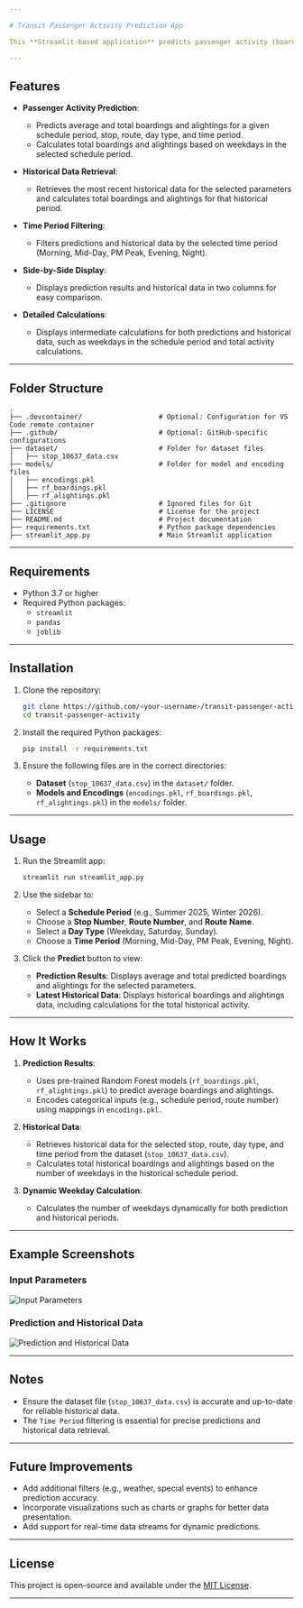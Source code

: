 ```yaml
---

# Transit Passenger Activity Prediction App

This **Streamlit-based application** predicts passenger activity (boardings and alightings) for public transit systems based on user-selected parameters such as schedule period, stop number, route number, route name, day type, and time period. Additionally, the app provides historical passenger activity data for the selected inputs when available.

---
```


## Features

- **Passenger Activity Prediction**:
  - Predicts average and total boardings and alightings for a given schedule period, stop, route, day type, and time period.
  - Calculates total boardings and alightings based on weekdays in the selected schedule period.
  
- **Historical Data Retrieval**:
  - Retrieves the most recent historical data for the selected parameters and calculates total boardings and alightings for that historical period.

- **Time Period Filtering**:
  - Filters predictions and historical data by the selected time period (Morning, Mid-Day, PM Peak, Evening, Night).

- **Side-by-Side Display**:
  - Displays prediction results and historical data in two columns for easy comparison.

- **Detailed Calculations**:
  - Displays intermediate calculations for both predictions and historical data, such as weekdays in the schedule period and total activity calculations.

---

## Folder Structure

```
.
├── .devcontainer/                   # Optional: Configuration for VS Code remote container
├── .github/                         # Optional: GitHub-specific configurations
├── dataset/                         # Folder for dataset files
│   ├── stop_10637_data.csv
├── models/                          # Folder for model and encoding files
│   ├── encodings.pkl
│   ├── rf_boardings.pkl
│   ├── rf_alightings.pkl
├── .gitignore                       # Ignored files for Git
├── LICENSE                          # License for the project
├── README.md                        # Project documentation
├── requirements.txt                 # Python package dependencies
├── streamlit_app.py                 # Main Streamlit application
```

---

## Requirements

- Python 3.7 or higher
- Required Python packages:
  - `streamlit`
  - `pandas`
  - `joblib`

---

## Installation

1. Clone the repository:
   ```bash
   git clone https://github.com/<your-username>/transit-passenger-activity.git
   cd transit-passenger-activity
   ```

2. Install the required Python packages:
   ```bash
   pip install -r requirements.txt
   ```

3. Ensure the following files are in the correct directories:
   - **Dataset** (`stop_10637_data.csv`) in the `dataset/` folder.
   - **Models and Encodings** (`encodings.pkl`, `rf_boardings.pkl`, `rf_alightings.pkl`) in the `models/` folder.

---

## Usage

1. Run the Streamlit app:
   ```bash
   streamlit run streamlit_app.py
   ```

2. Use the sidebar to:
   - Select a **Schedule Period** (e.g., Summer 2025, Winter 2026).
   - Choose a **Stop Number**, **Route Number**, and **Route Name**.
   - Select a **Day Type** (Weekday, Saturday, Sunday).
   - Choose a **Time Period** (Morning, Mid-Day, PM Peak, Evening, Night).

3. Click the **Predict** button to view:
   - **Prediction Results**: Displays average and total predicted boardings and alightings for the selected parameters.
   - **Latest Historical Data**: Displays historical boardings and alightings data, including calculations for the total historical activity.

---

## How It Works

1. **Prediction Results**:
   - Uses pre-trained Random Forest models (`rf_boardings.pkl`, `rf_alightings.pkl`) to predict average boardings and alightings.
   - Encodes categorical inputs (e.g., schedule period, route number) using mappings in `encodings.pkl`.

2. **Historical Data**:
   - Retrieves historical data for the selected stop, route, day type, and time period from the dataset (`stop_10637_data.csv`).
   - Calculates total historical boardings and alightings based on the number of weekdays in the historical schedule period.

3. **Dynamic Weekday Calculation**:
   - Calculates the number of weekdays dynamically for both prediction and historical periods.

---

## Example Screenshots

### Input Parameters
![Input Parameters](path/to/screenshot_input_parameters.png)

### Prediction and Historical Data
![Prediction and Historical Data](path/to/screenshot_prediction_and_historical_data.png)

---

## Notes

- Ensure the dataset file (`stop_10637_data.csv`) is accurate and up-to-date for reliable historical data.
- The `Time Period` filtering is essential for precise predictions and historical data retrieval.

---

## Future Improvements

- Add additional filters (e.g., weather, special events) to enhance prediction accuracy.
- Incorporate visualizations such as charts or graphs for better data presentation.
- Add support for real-time data streams for dynamic predictions.

---

## License

This project is open-source and available under the [MIT License](LICENSE).

---
